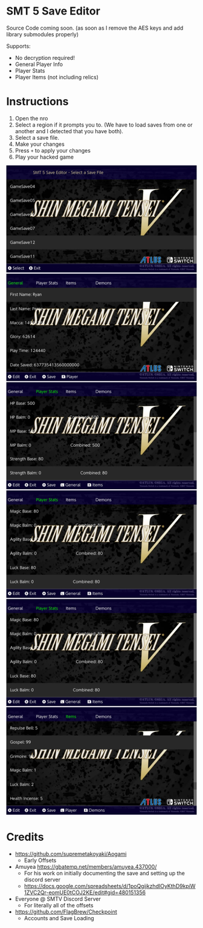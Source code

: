 # SMT 5 Save Editor 

Source Code coming soon. (as soon as I remove the AES keys and add library submodules properly)

Supports:
- No decryption required!
- General Player Info
- Player Stats
- Player Items (not including relics)

# Instructions
1. Open the nro
2. Select a region if it prompts you to. (We have to load saves from one or another and I detected that you have both).
2. Select a save file.
3. Make your changes
4. Press `+` to apply your changes
6. Play your hacked game

![1](screenshots/1.jpg)
![2](screenshots/2.jpg)
![3](screenshots/3.jpg)
![4](screenshots/4.jpg)
![4](screenshots/4.jpg)
![5](screenshots/5.jpg)


# Credits
- https://github.com/supremetakoyaki/Aogami
    - Early Offsets
- Amuyea https://gbatemp.net/members/amuyea.437000/
    - For his work on initially documenting the save and setting up the discord server
    - https://docs.google.com/spreadsheets/d/1poQgijkzhdIOyKthD9kpiW1ZVC2Qr-eomUE0tCOJ2KE/edit#gid=480151356
- Everyone @ SMTV Discord Server
    - For literally all of the offsets
- https://github.com/FlagBrew/Checkpoint
    - Accounts and Save Loading

